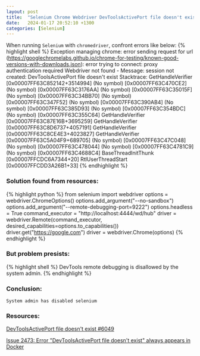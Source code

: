 ```yaml
---
layout: post
title:  "Selenium Chrome Webdriver DevToolsActivePort file doesn't exist error"
date:   2024-01-17 20:52:10 +1300
categories: [Selenium]
---
```

When running `Selenium` with `chromedriver`, confront errors like below:
{% highlight shell %}
Exception managing chrome: error sending request for url (https://googlechromelabs.github.io/chrome-for-testing/known-good-versions-with-downloads.json): error trying to connect: proxy authentication required
Webdriver not found - Message: session not created: DevToolsActivePort file doesn't exist
Stacktrace:
GetHandleVerifier [0x00007FF63C852142+3514994]
(No symbol) [0x00007FF63C470CE2]
(No symbol) [0x00007FF63C3176AA]
(No symbol) [0x00007FF63C35015F]
(No symbol) [0x00007FF63C34BB70]
(No symbol) [0x00007FF63C347F52]
(No symbol) [0x00007FF63C390AB4]
(No symbol) [0x00007FF63C385D93]
(No symbol) [0x00007FF63C354BDC]
(No symbol) [0x00007FF63C355C64]
GetHandleVerifier [0x00007FF63C87E16B+3695259]
GetHandleVerifier [0x00007FF63C8D6737+4057191]
GetHandleVerifier [0x00007FF63C8CE4E3+4023827]
GetHandleVerifier [0x00007FF63C5A04F9+689705]
(No symbol) [0x00007FF63C47C048]
(No symbol) [0x00007FF63C478044]
(No symbol) [0x00007FF63C4781C9]
(No symbol) [0x00007FF63C4688C4]
BaseThreadInitThunk [0x00007FFCDC6A7344+20]
RtlUserThreadStart [0x00007FFCDD3A26B1+33]
{% endhighlight %}

### Solution found from resources:

{% highlight python %}
from selenium import webdriver
options = webdriver.ChromeOptions()
options.add_argument("--no-sandbox")
options.add_argument("--remote-debugging-port=9222")
options.headless = True
command_executor = "http://localhost:4444/wd/hub"
driver = webdriver.Remote(command_executor, desired_capabilities=options.to_capabilities())
driver.get("https://google.com")
driver = webdriver.Chrome(options)
{% endhighlight %}



### But problem presists:

{% highlight shell %}
DevTools remote debugging is disallowed by the system admin.
{% endhighlight %}

### Conclusion:

`System admin has disabled selenium`

### Resources:

[DevToolsActivePort file doesn't exist #6049][DevToolsActivePort file doesn't exist #6049]

[Issue 2473: Error "DevToolsActivePort file doesn't exist" always appears in Docker][Issue 2473: Error "DevToolsActivePort file doesn't exist" always appears in Docker]


[DevToolsActivePort file doesn't exist #6049]: https://github.com/SeleniumHQ/selenium/issues/6049
[Issue 2473: Error "DevToolsActivePort file doesn't exist" always appears in Docker]: https://bugs.chromium.org/p/chromedriver/issues/detail?id=2473
